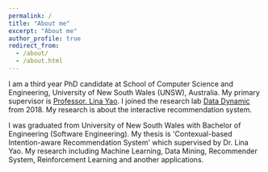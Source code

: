 ```yaml
---
permalink: /
title: "About me"
excerpt: "About me"
author_profile: true
redirect_from: 
  - /about/
  - /about.html
---
```


I am a third year PhD candidate at School of Computer Science and Engineering, University of New South Wales (UNSW), Australia. My primary supervisor is [Professor. Lina Yao](http://linayao.com). I joined the research lab [Data Dynamic](http://insdata.org/beta) from 2018. My research is about the interactive recommendation system.

I was graduated from University of New South Wales with Bachelor of Engineering (Software Engineering). My thesis is 'Contexual-based Intention-aware Recommendation System' which supervised by Dr. Lina Yao.
My research including Machine Learning, Data Mining, Recommender System, Reinforcement Learning and another applications.
